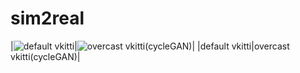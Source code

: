 # sim2real


|![default vkitti](https://github.com/nidolight/sim2real/blob/main/cycleGAN_generator/default_vkitti.gif)|![overcast vkitti(cycleGAN)](https://github.com/nidolight/sim2real/blob/main/cycleGAN_generator/cycleGAN_overcast.gif)|
|default vkitti|overcast vkitti(cycleGAN)|



